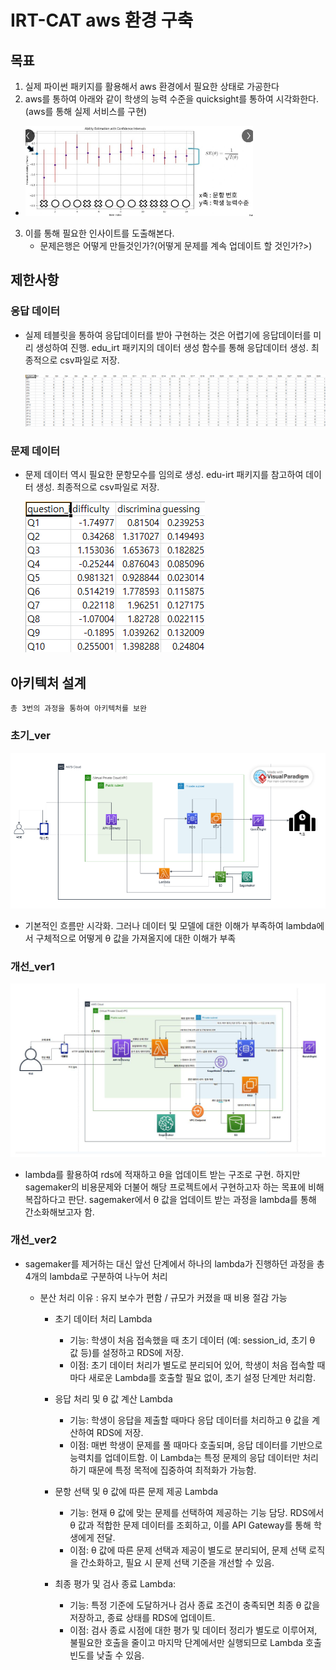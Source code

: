 # IRT-CAT aws 환경 구축

## 목표

1. 실제 파이썬 패키지를 활용해서 aws 환경에서 필요한 상태로 가공한다
2. aws를 통하여 아래와 같이 학생의 능력 수준을 quicksight를 통하여 시각화한다.(aws를 통해 실제 서비스를 구현)

- ![alt text](image.png)

3. 이를 통해 필요한 인사이트를 도출해본다.
   - 문제은행은 어떻게 만들것인가?(어떻게 문제를 계속 업데이트 할 것인가?>)

## 제한사항

### 응답 데이터

- 실제 테블릿을 통하여 응답데이터를 받아 구현하는 것은 어렵기에 응답데이터를 미리 생성하여 진행. edu_irt 패키지의 데이터 생성 함수를 통해 응답데이터 생성. 최종적으로 csv파일로 저장.

  ![alt text](image-3.png)

### 문제 데이터

- 문제 데이터 역시 필요한 문항모수를 임의로 생성. edu-irt 패키지를 참고하여 데이터 생성. 최종적으로 csv파일로 저장.

  ![alt text](image-4.png)

## 아키텍처 설계

`총 3번의 과정을 통하여 아키텍처를 보완`

### 초기\_ver

![alt text](image-1.png)

- 기본적인 흐름만 시각화. 그러나 데이터 및 모델에 대한 이해가 부족하여 lambda에서 구체적으로 어떻게 θ 값을 가져올지에 대한 이해가 부족

### 개선\_ver1

![alt text](image-2.png)

- lambda를 활용하여 rds에 적재하고 θ을 업데이트 받는 구조로 구현. 하지만 sagemaker의 비용문제와 더불어 해당 프로젝트에서 구현하고자 하는 목표에 비해 복잡하다고 판단. sagemaker에서 θ 값을 업데이트 받는 과정을 lambda를 통해 간소화해보고자 함.

### 개선\_ver2

- sagemaker를 제거하는 대신 앞선 단계에서 하나의 lambda가 진행하던 과정을 총 4개의 lambda로 구분하여 나누어 처리

  - 분산 처리 이유 : 유지 보수가 편함 / 규모가 커졌을 때 비용 절감 가능

    - 초기 데이터 처리 Lambda

      - 기능: 학생이 처음 접속했을 때 초기 데이터 (예: session_id, 초기 θ 값 등)를 설정하고 RDS에 저장.
      - 이점: 초기 데이터 처리가 별도로 분리되어 있어, 학생이 처음 접속할 때마다 새로운 Lambda를 호출할 필요 없이, 초기 설정 단계만 처리함.

    - 응답 처리 및 θ 값 계산 Lambda

      - 기능: 학생이 응답을 제출할 때마다 응답 데이터를 처리하고 θ 값을 계산하여 RDS에 저장.
      - 이점: 매번 학생이 문제를 풀 때마다 호출되며, 응답 데이터를 기반으로 능력치를 업데이트함. 이 Lambda는 특정 문제의 응답 데이터만 처리하기 때문에 특정 목적에 집중하여 최적화가 가능함.

    - 문항 선택 및 θ 값에 따른 문제 제공 Lambda

      - 기능: 현재 θ 값에 맞는 문제를 선택하여 제공하는 기능 담당. RDS에서 θ 값과 적합한 문제 데이터를 조회하고, 이를 API Gateway를 통해 학생에게 전달.
      - 이점: θ 값에 따른 문제 선택과 제공이 별도로 분리되어, 문제 선택 로직을 간소화하고, 필요 시 문제 선택 기준을 개선할 수 있음.

    - 최종 평가 및 검사 종료 Lambda:
      - 기능: 특정 기준에 도달하거나 검사 종료 조건이 충족되면 최종 θ 값을 저장하고, 종료 상태를 RDS에 업데이트.
      - 이점: 검사 종료 시점에 대한 평가 및 데이터 정리가 별도로 이루어져, 불필요한 호출을 줄이고 마지막 단계에서만 실행되므로 Lambda 호출 빈도를 낮출 수 있음.
